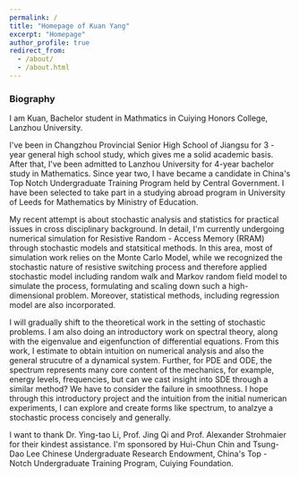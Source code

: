 ```yaml
---
permalink: /
title: "Homepage of Kuan Yang"
excerpt: "Homepage"
author_profile: true
redirect_from: 
  - /about/
  - /about.html
---
```


### Biography
I am Kuan, Bachelor student in Mathmatics in Cuiying Honors College, Lanzhou University.

I've been in Changzhou Provincial Senior High School of Jiangsu for 3 - year general high school study, which gives me a solid academic basis. After that, I've been admitted to Lanzhou University for 4-year bachelor study in Mathematics. Since year two, I have became a candidate in China's Top Notch Undergraduate Training Program held by Central Government. I have been selected to take part in a studying abroad program in University of Leeds for Mathematics by Ministry of Education.

My recent attempt is about stochastic analysis and statistics for practical issues in cross disciplinary background. In detail,  I'm currently undergoing numerical simulation for Resistive Random - Access Memory (RRAM) through stochastic models and statsitical methods. In this area, most of simulation work relies on the Monte Carlo Model, while we recognized the stochastic nature of resistive switching process and therefore applied stochastic model including random walk and Markov random field model to simulate the process, formulating and scaling down such a high-dimensional problem. Moreover, statistical methods, including regression model are also incorporated.

I will gradually shift to the theoretical work in the setting of stochastic problems. I am also doing an introductory work on spectral theory, along with the eigenvalue and eigenfunction of differential equations. From this work, I estimate to obtain intuition on numerical analysis and also the general strucutre of a dynamical system. Further, for PDE and ODE, the spectrum represents many core content of the mechanics, for example, energy levels, frequencies, but can we cast insight into SDE through a similar method? We have to consider the failure in smoothness. I hope through this introductory project and the intuition from the initial numerican experiments, I can explore and create forms like spectrum, to analzye a stochastic process concisely and generally.

I want to thank Dr. Ying-tao Li, Prof. Jing Qi and Prof. Alexander Strohmaier for their kindest assistance. I'm sponsored by Hui-Chun Chin and Tsung-Dao Lee Chinese Undergraduate Research Endowment, China's Top - Notch Undergraduate Training Program, Cuiying Foundation.


<script type="text/javascript" id="clustrmaps" src="//clustrmaps.com/map_v2.js?d=-0m5H0yFZZ6l-AOmOBX7KWj0kEM2mYkZrczUAuYkWeY&cl=ffffff&w=a"></script>
